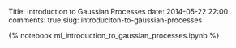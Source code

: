 Title: Introduction to Gaussian Processes
date: 2014-05-22 22:00
comments: true
slug: introduciton-to-gaussian-processes

{% notebook ml_introduction_to_gaussian_processes.ipynb %}
